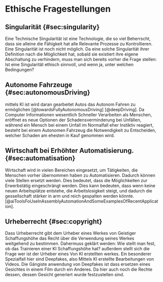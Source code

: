 # Ethische Fragestellungen
## Singularität {#sec:singularity}
Eine Technische Singularität ist eine Technologie, die so viel Beherrscht, dass sie alleine die Fähigkeit hat alle Relevante Prozesse zu Kontrollieren. Eine Singularität ist noch nicht möglich. Da eine solche Singularität ihrer Definition nach die Möglichkeit hat, sobald sie existiert ihre eigene Abschaltung zu verhindern, muss man sich bereits vorher die Frage stellen: Ist eine Singularität ethisch sinnvoll, und wenn ja, unter welchen Bedingungen?

## Autonome Fahrzeuge {#sec:autonomousDriving}
mittels KI ist wird daran gearbeitet Autos das Autonom Fahren zu ermöglichen [@towardsFullyAutonomousDriving] [@deepDriving]. Da Computer Informationen wesentlich Schneller Verarbeiten als Menschen, eröffnet es neue Optionen der Schadensverminderung bei Unfällen, während ein Mensch bei einem Unfall im Normalfall eher Instiktiv reagiert, besteht bei einem Autonomen Fahrzeug die Notwendigkeit zu Entscheiden, welcher Schaden am ehesten in Kauf genommen wird.

## Wirtschaft bei Erhöhter Automatisierung. {#sec:automatisation}
Wirtschaft wird in vielen Bereichen eingesetzt, um Tätigkeiten, die Menschen vorher übernommen haben zu Automatisieren.
Dadurch können viele Stellen ersetzt werden. Dies bedeutet, dass die Möglichkeiten zur Erwerbstätig eingeschrängt werden. Dies kann bedeuten, dass wenn keine neuen Arbeitsplätze entstehe, die Arbeitslosigkeit steigt, und dadurch die gessellschaft stärker in arm und reich gespalten werden könnte.[@aiToolsFoUseInAssemblyAutomationAndSomeExamplesOfRecentApplication].

## Urheberrecht {#sec:copyright}
Dass Urheberrecht gibt dem Urheber eines Werkes von Geistiger Schaffungshöhe das Recht über die Verwendung seines Werkes weitgehend zu bestimmen. Dahermuss geklärt werden: Wie stellt man fest, ob das Trainieren einer KI Schaffungshöhe hat? außerdem stellt sich die Frage wer ist der Urheber eines Von KI erstellten werkes. Ein besonderer Spezialfall hier sind Deepfakes, also Mittels KI erstellte Bearbeitungen von Videos. Die Gängiste anwendung von Deepfakes ist dass ersetzen eines Gesichtes in einem Film durch ein Anderes. Da hier auch noch die Rechte dessen, dessen Gesicht generiert wurde festzustellen sind.
